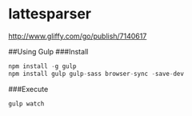 # lattesparser
http://www.gliffy.com/go/publish/7140617

##Using Gulp
###Install
```js
npm install -g gulp
npm install gulp gulp-sass browser-sync -save-dev
```

###Execute
```js
gulp watch
```